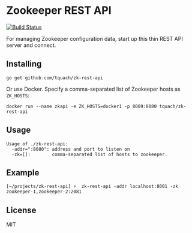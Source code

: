 # Zookeeper REST API
[![Build Status](https://travis-ci.org/tquach/zk-rest-api.svg?branch=master)](https://travis-ci.org/tquach/zk-rest-api)

For managing Zookeeper configuration data, start up this thin REST API server and connect.

## Installing
```
go get github.com/tquach/zk-rest-api
```

Or use Docker. Specify a comma-separated list of Zookeeper hosts as `ZK_HOSTS`:
```
docker run --name zkapi -e ZK_HOSTS=docker1 -p 8009:8080 tquach/zk-rest-api
```

## Usage
```
Usage of ./zk-rest-api:
  -addr=":8080": address and port to listen on
  -zk=[]:        comma-separated list of hosts to zookeeper.
```

## Example
```
[~/projects/zk-rest-api] ⚡  zk-rest-api -addr localhost:8001 -zk zookeeper-1,zookeeper-2:2081
```

## License
MIT